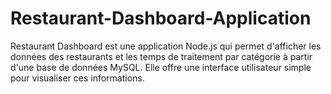 # Restaurant-Dashboard-Application
Restaurant Dashboard est une application Node.js qui permet d'afficher les données des restaurants et les temps de traitement par catégorie à partir d'une base de données MySQL. Elle offre une interface utilisateur simple pour visualiser ces informations.
